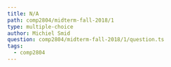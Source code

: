 ```yaml
---
title: N/A
path: comp2804/midterm-fall-2018/1
type: multiple-choice
author: Michiel Smid
question: comp2804/midterm-fall-2018/1/question.ts
tags:
  - comp2804
---
```

